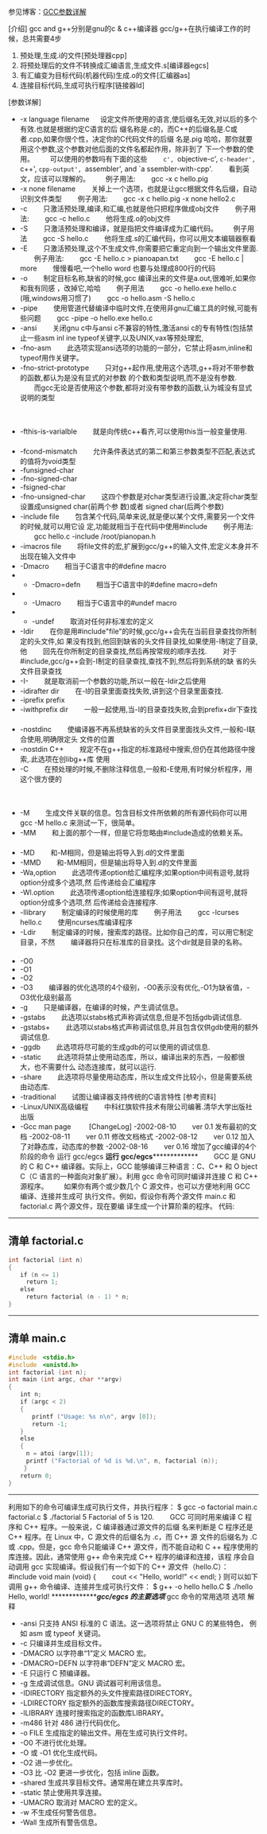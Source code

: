 参见博客：[GCC参数详解](http://www.cppblog.com/SEMAN/archive/2005/11/30/1440.html)

[介绍] 
gcc and g++分别是gnu的c & c++编译器 gcc/g++在执行编译工作的时候，总共需要4步 

1. 预处理,生成.i的文件[预处理器cpp] 
2. 将预处理后的文件不转换成汇编语言,生成文件.s[编译器egcs] 
3. 有汇编变为目标代码(机器代码)生成.o的文件[汇编器as] 
4. 连接目标代码,生成可执行程序[链接器ld] 

[参数详解] 
- -x language filename 
　 设定文件所使用的语言,使后缀名无效,对以后的多个有效.也就是根据约定C语言的后 
缀名称是.c的，而C++的后缀名是.C或者.cpp,如果你很个性，决定你的C代码文件的后缀 
名是.pig 哈哈，那你就要用这个参数,这个参数对他后面的文件名都起作用，除非到了 
下一个参数的使用。 
　　可以使用的参数吗有下面的这些 
　　`c', `objective-c', `c-header', `c++', `cpp-output', `assembler', and `a 
ssembler-with-cpp'. 
　　看到英文，应该可以理解的。 
　　例子用法: 
　　gcc -x c hello.pig 
　　 
- -x none filename 
　　关掉上一个选项，也就是让gcc根据文件名后缀，自动识别文件类型 
　　例子用法: 
　　gcc -x c hello.pig -x none hello2.c 
　　 
- -c 
　　只激活预处理,编译,和汇编,也就是他只把程序做成obj文件 
　　例子用法: 
　　gcc -c hello.c 
　　他将生成.o的obj文件 
- -S 
　　只激活预处理和编译，就是指把文件编译成为汇编代码。 
　　例子用法 
　　gcc -S hello.c 
　　他将生成.s的汇编代码，你可以用文本编辑器察看 
- -E 
　　只激活预处理,这个不生成文件,你需要把它重定向到一个输出文件里面. 
　　例子用法: 
　　gcc -E hello.c > pianoapan.txt 
　　gcc -E hello.c | more 
　　慢慢看吧,一个hello word 也要与处理成800行的代码 
- -o 
　　制定目标名称,缺省的时候,gcc 编译出来的文件是a.out,很难听,如果你和我有同感 
，改掉它,哈哈 
　　例子用法 
　　gcc -o hello.exe hello.c (哦,windows用习惯了) 
　　gcc -o hello.asm -S hello.c 
- -pipe 
　　使用管道代替编译中临时文件,在使用非gnu汇编工具的时候,可能有些问题 
　　gcc -pipe -o hello.exe hello.c 
- -ansi 
　　关闭gnu c中与ansi c不兼容的特性,激活ansi c的专有特性(包括禁止一些asm inl 
ine typeof关键字,以及UNIX,vax等预处理宏, 
- -fno-asm 
　　此选项实现ansi选项的功能的一部分，它禁止将asm,inline和typeof用作关键字。 
　　　　 
- -fno-strict-prototype 
　　只对g++起作用,使用这个选项,g++将对不带参数的函数,都认为是没有显式的对参数 
的个数和类型说明,而不是没有参数. 
　　而gcc无论是否使用这个参数,都将对没有带参数的函数,认为城没有显式说明的类型 

　　 
- -fthis-is-varialble 
　　就是向传统c++看齐,可以使用this当一般变量使用. 
　　 
- -fcond-mismatch 
　　允许条件表达式的第二和第三参数类型不匹配,表达式的值将为void类型 
　　 
- -funsigned-char 
- -fno-signed-char 
- -fsigned-char 
- -fno-unsigned-char 
　　这四个参数是对char类型进行设置,决定将char类型设置成unsigned char(前两个参 
数)或者 signed char(后两个参数) 
　　 
- -include file 
　　包含某个代码,简单来说,就是便以某个文件,需要另一个文件的时候,就可以用它设 
定,功能就相当于在代码中使用#include<filename> 
　　例子用法: 
　　gcc hello.c -include /root/pianopan.h 
　　 
- -imacros file 
　　将file文件的宏,扩展到gcc/g++的输入文件,宏定义本身并不出现在输入文件中 
　　 
- -Dmacro 
　　相当于C语言中的#define macro 
　　 
- - -Dmacro=defn 
　　相当于C语言中的#define macro=defn 
　　 
- - -Umacro 
　　相当于C语言中的#undef macro 
- - -undef 
　　取消对任何非标准宏的定义 
　　 
- -Idir 
　　在你是用#include"file"的时候,gcc/g++会先在当前目录查找你所制定的头文件,如 
果没有找到,他回到缺省的头文件目录找,如果使用-I制定了目录,他 
　　回先在你所制定的目录查找,然后再按常规的顺序去找. 
　　对于#include<file>,gcc/g++会到-I制定的目录查找,查找不到,然后将到系统的缺 
省的头文件目录查找 
　　 
- -I- 
　　就是取消前一个参数的功能,所以一般在-Idir之后使用 
　　 
- -idirafter dir 
　　在-I的目录里面查找失败,讲到这个目录里面查找. 
　　 
- -iprefix prefix 
- -iwithprefix dir 
　　一般一起使用,当-I的目录查找失败,会到prefix+dir下查找 
　　 
- -nostdinc 
　　使编译器不再系统缺省的头文件目录里面找头文件,一般和-I联合使用,明确限定头 
文件的位置 
　　 
- -nostdin C++ 
　　规定不在g++指定的标准路经中搜索,但仍在其他路径中搜索,.此选项在创libg++库 
使用 
　　 
- -C 
　　在预处理的时候,不删除注释信息,一般和-E使用,有时候分析程序，用这个很方便的 

　　 
- -M 
　　生成文件关联的信息。包含目标文件所依赖的所有源代码你可以用gcc -M hello.c 
来测试一下，很简单。 
　　 
- -MM 
　　和上面的那个一样，但是它将忽略由#include<file>造成的依赖关系。 
　　 
- -MD 
　　和-M相同，但是输出将导入到.d的文件里面 
　　 
- -MMD 
　　和-MM相同，但是输出将导入到.d的文件里面 
　　 
- -Wa,option 
　　此选项传递option给汇编程序;如果option中间有逗号,就将option分成多个选项,然 
后传递给会汇编程序 
　　 
- -Wl.option 
　　此选项传递option给连接程序;如果option中间有逗号,就将option分成多个选项,然 
后传递给会连接程序. 
　　 
- -llibrary 
　　制定编译的时候使用的库 
　　例子用法 
　　gcc -lcurses hello.c 
　　使用ncurses库编译程序 
　　 
- -Ldir 
　　制定编译的时候，搜索库的路径。比如你自己的库，可以用它制定目录，不然 
　　编译器将只在标准库的目录找。这个dir就是目录的名称。 
　　 
- -O0 
- -O1 
- -O2 
- -O3 
　　编译器的优化选项的4个级别，-O0表示没有优化,-O1为缺省值，-O3优化级别最高　 
　 　　 
- -g 
　　只是编译器，在编译的时候，产生调试信息。 
　　 
- -gstabs 
　　此选项以stabs格式声称调试信息,但是不包括gdb调试信息. 
　　 
- -gstabs+ 
　　此选项以stabs格式声称调试信息,并且包含仅供gdb使用的额外调试信息. 
　　 
- -ggdb 
　　此选项将尽可能的生成gdb的可以使用的调试信息. 
- -static 
　　此选项将禁止使用动态库，所以，编译出来的东西，一般都很大，也不需要什么 
动态连接库，就可以运行. 
- -share 
　　此选项将尽量使用动态库，所以生成文件比较小，但是需要系统由动态库. 
- -traditional 
　　试图让编译器支持传统的C语言特性 
[参考资料] 
- -Linux/UNIX高级编程 
　　中科红旗软件技术有限公司编著.清华大学出版社出版 
- -Gcc man page 
　　 
[ChangeLog] 
-2002-08-10 
　　ver 0.1 发布最初的文档 
-2002-08-11 
　　ver 0.11 修改文档格式 
-2002-08-12 
　　ver 0.12 加入了对静态库，动态库的参数 
-2002-08-16 
　　ver 0.16 增加了gcc编译的4个阶段的命令 
运行 gcc/egcs 
**********运行 gcc/egcs*********************** 
　　GCC 是 GNU 的 C 和 C++ 编译器。实际上，GCC 能够编译三种语言：C、C++ 和 O 
bject C（C 语言的一种面向对象扩展）。利用 gcc 命令可同时编译并连接 C 和 C++ 
源程序。 
　　如果你有两个或少数几个 C 源文件，也可以方便地利用 GCC 编译、连接并生成可 
执行文件。例如，假设你有两个源文件 main.c 和 factorial.c 两个源文件，现在要编 
译生成一个计算阶乘的程序。 
代码: 
----------------------- 
清单 factorial.c 
----------------------- 
```c
int factorial (int n) 
{ 
　　if (n <= 1) 
　　　return 1; 
　　else 
　　　return factorial (n - 1) * n; 
} 
```
----------------------- 
清单 main.c 
----------------------- 
```c
#include　<stdio.h> 
#include　<unistd.h> 
int factorial (int n); 
int main (int argc, char **argv) 
{ 
　　int n; 
　　if (argc < 2) 
　　{ 
　　　　printf ("Usage: %s n\n", argv [0]); 
　　　　return -1; 
　　} 
　　else 
　　{ 
　　　n = atoi (argv[1]); 
　　　printf ("Factorial of %d is %d.\n", n, factorial (n)); 
　　 } 
　　return 0; 
}
``` 
----------------------- 
利用如下的命令可编译生成可执行文件，并执行程序： 
$ gcc -o factorial main.c factorial.c 
$ ./factorial 5 
Factorial of 5 is 120. 
　　GCC 可同时用来编译 C 程序和 C++ 程序。一般来说，C 编译器通过源文件的后缀 
名来判断是 C 程序还是 C++ 程序。在 Linux 中，C 源文件的后缀名为 .c，而 C++ 源 
文件的后缀名为 .C 或 .cpp。但是，gcc 命令只能编译 C++ 源文件，而不能自动和 C 
++ 程序使用的库连接。因此，通常使用 g++ 命令来完成 C++ 程序的编译和连接，该程 
序会自动调用 gcc 实现编译。假设我们有一个如下的 C++ 源文件（hello.C）： 
#include <iostream> 
void main (void) 
{ 
　　cout << "Hello, world!" << endl; 
} 
则可以如下调用 g++ 命令编译、连接并生成可执行文件： 
$ g++ -o hello hello.C 
$ ./hello 
Hello, world! 
**********************gcc/egcs 的主要选项********* 
gcc 命令的常用选项 
选项 解释 
- -ansi 只支持 ANSI 标准的 C 语法。这一选项将禁止 GNU C 的某些特色， 
例如 asm 或 typeof 关键词。 
- -c 只编译并生成目标文件。 
- -DMACRO 以字符串“1”定义 MACRO 宏。 
- -DMACRO=DEFN 以字符串“DEFN”定义 MACRO 宏。 
- -E 只运行 C 预编译器。 
- -g 生成调试信息。GNU 调试器可利用该信息。 
- -IDIRECTORY 指定额外的头文件搜索路径DIRECTORY。 
- -LDIRECTORY 指定额外的函数库搜索路径DIRECTORY。 
- -lLIBRARY 连接时搜索指定的函数库LIBRARY。 
- -m486 针对 486 进行代码优化。 
- -o FILE 生成指定的输出文件。用在生成可执行文件时。 
- -O0 不进行优化处理。 
- -O 或 -O1 优化生成代码。 
- -O2 进一步优化。 
- -O3 比 -O2 更进一步优化，包括 inline 函数。 
- -shared 生成共享目标文件。通常用在建立共享库时。 
- -static 禁止使用共享连接。 
- -UMACRO 取消对 MACRO 宏的定义。 
- -w 不生成任何警告信息。 
- -Wall 生成所有警告信息。